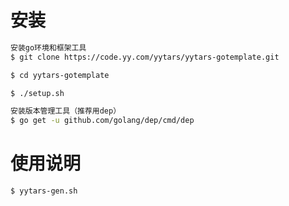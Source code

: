 # 安装

```bash
安装go环境和框架工具
$ git clone https://code.yy.com/yytars/yytars-gotemplate.git

$ cd yytars-gotemplate

$ ./setup.sh

安装版本管理工具（推荐用dep）
$ go get -u github.com/golang/dep/cmd/dep
```

# 使用说明

```bash
$ yytars-gen.sh
```
